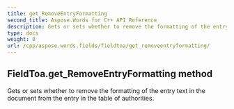 ```yaml
---
title: get_RemoveEntryFormatting
second_title: Aspose.Words for C++ API Reference
description: Gets or sets whether to remove the formatting of the entry text in the document from the entry in the table of authorities. 
type: docs
weight: 0
url: /cpp/aspose.words.fields/fieldtoa/get_removeentryformatting/
---
```

## FieldToa.get_RemoveEntryFormatting method


Gets or sets whether to remove the formatting of the entry text in the document from the entry in the table of authorities.

